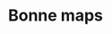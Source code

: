 ---
schema: default
title: Bonne maps
organization: Delft University of Technology
notes: "The Bonne map (chromo-topographical map of the Kingdom of the Netherlands on the scale of 1:25,000) was originally produced between the end of the 19th and the start of the 20th century. The Map Room has one series which covers the entire country. The year of publication is as close to 1900 as possible. The maps have been georeferenced and can be read in Autodesk Map or other GIS software with the correct coordinates. The files are provided in GeoTIFF format.</br>\r\n\r\nThe map sheets are not available online. Use the form below to request (parts of) the digital map files from the TU Delft Library Map Room.</br>\r\n\r\nFor the original prints of the Bonne maps you can go to the Trésor of the TU Delft Library. \r\nTo surpass others is fucking tough, if you only do as you are told you don’t have it in you to succeed. Learn from fucking criticism. You are not your fucking work. This design is fucking brilliant. If you’re not being fucking honest with yourself how could you ever hope to communicate something meaningful to someone else? Never, never assume that what you have achieved is fucking good enough. Don’t worry about what other people fucking think. Someday is not a fucking day of the week. Respect your fucking craft. Think about all the fucking possibilities. Form follows fucking function. Creativity is a fucking work-ethic. Sometimes it is appropriate to place various typographic elements on the outside of the fucking left margin of text to maintain a strong vertical axis. This practice is referred to as exdenting and is most often used with bullets and quotations. Design is all about fucking relationships—the relationship of form and content, the relationship of elements, the relationship of designer and user. Practice won’t get you anywhere if you mindlessly fucking practice the same thing. Change only occurs when you work deliberately with purpose toward a goal. Nothing of value comes to you without fucking working at it. Make your work consistent but not fucking predictable. When you sit down to work, external critics aren’t the enemy. It’s you who you must to fight against to do great fucking work. You must overcome yourself. Must-do is a good fucking master. Can we all just agree as the greater design community to stop fucking talking about Comic Sans altogether? It’s getting fucking old. If you fucking give up, you will achieve nothing. The graphic designer’s first fucking consideration is always the size and shape of the format, whether for the printed page or for digital "
resources:
  - name: Request form
    url: >-
      https://www.tudelft.nl/en/library/collections/map-room/request-form-digital-maps/
    format: html
  - name: Sheet index
    url: >-
      https://d1rkab7tlqy5f1.cloudfront.net/Library/Themaportalen/Kaartenkamer/bladindelingen/bonnebladen_bladindeling.jpg
    format: jpeg
license: ''
category:
  - Database
  - Catalogues
  - Education
---